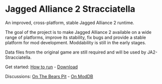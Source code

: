 # Jagged Alliance 2 Stracciatella

An improved, cross-platform, stable Jagged Alliance 2 runtime.

The goal of the project is to make Jagged Alliance 2 available on a wide range of platforms, improve its stability, fix bugs and provide a stable platform for mod development. Moddability is still in the early stages.

Data files from the original game are still required and will be used by JA2-Stracciatella.

Get started: [How to run](/how-to-run) - [Download](/download)

Discussions: [On The Bears Pit](http://thepit.ja-galaxy-forum.com/index.php?t=thread&frm_id=224) - [On ModDB](http://www.moddb.com/mods/ja2-stracciatella)
